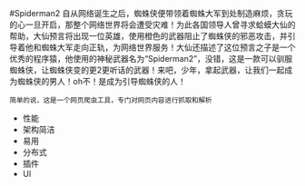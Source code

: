 #Spiderman2
自从网络诞生之后，蜘蛛侠便带领着蜘蛛大军到处制造麻烦，贪玩的心一旦开启，那整个网络世界将会遭受灾难！为此各国领导人曾寻求蛤蟆大仙的帮助，大仙预言将出现一位英雄，使用橙色的武器阻止了蜘蛛侠的邪恶攻击，并引导着他和蜘蛛大军走向正轨，为网络世界服务！大仙还描述了这位预言之子是一个优秀的程序猿，他使用的神秘武器名为“Spiderman2”，没错，这是一款可以驯服蜘蛛侠，让蜘蛛侠变的更2更听话的武器！来吧，少年，拿起武器，让我们一起成为蜘蛛侠的男人！oh不！是成为引导蜘蛛侠的人！
```
简单的说，这是一个网页爬虫工具，专门对网页内容进行抓取和解析
```
- 性能
- 架构简洁
- 易用
- 分布式
- 插件
- UI